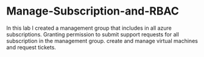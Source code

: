 # Manage-Subscription-and-RBAC
In this lab I created a management group that includes in all azure subscriptions. Granting permission to submit support requests for all subscription in the management group. create and manage virtual machines and request tickets.
